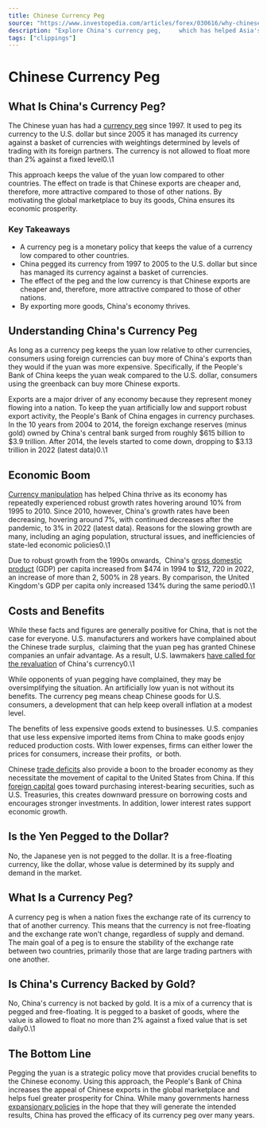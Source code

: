 ```yaml
---
title: Chinese Currency Peg
source: "https://www.investopedia.com/articles/forex/030616/why-chinese-yuan-pegged.asp"
description: "Explore China's currency peg,     which has helped Asia's largest economy enjoy robust growth and continued prosperity by making the nation's exports cheaper."
tags: ["clippings"]
---
```


# Chinese Currency Peg
## What Is China's Currency Peg?

The Chinese yuan has had a [currency peg](https://www.investopedia.com/terms/c/currency-peg.asp) since 1997. It used to peg its currency to the U.S. dollar but since 2005 it has managed its currency against a basket of currencies with weightings determined by levels of trading with its foreign partners. The currency is not allowed to float more than 2% against a fixed level0.\1

This approach keeps the value of the yuan low compared to other countries. The effect on trade is that Chinese exports are cheaper and,  therefore,  more attractive compared to those of other nations. By motivating the global marketplace to buy its goods,  China ensures its economic prosperity.

### Key Takeaways

- A currency peg is a monetary policy that keeps the value of a currency low compared to other countries.
- China pegged its currency from 1997 to 2005 to the U.S. dollar but since has managed its currency against a basket of currencies.
- The effect of the peg and the low currency is that Chinese exports are cheaper and,  therefore,  more attractive compared to those of other nations.
- By exporting more goods,  China's economy thrives.

## Understanding China's Currency Peg

As long as a currency peg keeps the yuan low relative to other currencies,  consumers using foreign currencies can buy more of China's exports than they would if the yuan was more expensive. Specifically,  if the People's Bank of China keeps the yuan weak compared to the U.S. dollar,  consumers using the greenback can buy more Chinese exports.

Exports are a major driver of any economy because they represent money flowing into a nation. To keep the yuan artificially low and support robust export activity,  the People's Bank of China engages in currency purchases. In the 10 years from 2004 to 2014,  the foreign exchange reserves (minus gold) owned by China's central bank surged from roughly $615 billion to $3.9 trillion. After 2014,  the levels started to come down,  dropping to $3.13 trillion in 2022 (latest data)0.\1

## Economic Boom

[Currency manipulation](https://www.investopedia.com/articles/forex/061115/yuan-vs-rmb-understanding-difference.asp) has helped China thrive as its economy has repeatedly experienced robust growth rates hovering around 10% from 1995 to 2010. Since 2010,  however,  China's growth rates have been decreasing,  hovering around 7%,  with continued decreases after the pandemic,  to 3% in 2022 (latest data). Reasons for the slowing growth are many,  including an aging population,  structural issues,  and inefficiencies of state-led economic policies0.\1

Due to robust growth from the 1990s onwards,     China's [gross domestic product](https://www.investopedia.com/terms/g/gdp.asp) (GDP) per capita increased from $474 in 1994 to $12,  720 in 2022,  an increase of more than 2,  500% in 28 years. By comparison,  the United Kingdom's GDP per capita only increased 134% during the same period0.\1

## Costs and Benefits

While these facts and figures are generally positive for China,  that is not the case for everyone. U.S. manufacturers and workers have complained about the Chinese trade surplus,     claiming that the yuan peg has granted Chinese companies an unfair advantage. As a result,  U.S. lawmakers [have called for the revaluation](https://www.investopedia.com/articles/forex/09/chinas-peg-to-the-dollar.asp) of China's currency0.\1

While opponents of yuan pegging have complained,  they may be oversimplifying the situation. An artificially low yuan is not without its benefits. The currency peg means cheap Chinese goods for U.S. consumers,  a development that can help keep overall inflation at a modest level.

The benefits of less expensive goods extend to businesses. U.S. companies that use less expensive imported items from China to make goods enjoy reduced production costs. With lower expenses,  firms can either lower the prices for consumers,  increase their profits,     or both.

Chinese [trade deficits](https://www.investopedia.com/terms/t/trade_deficit.asp) also provide a boon to the broader economy as they necessitate the movement of capital to the United States from China. If this [foreign capital](https://www.investopedia.com/terms/f/foreign-investment.asp) goes toward purchasing interest-bearing securities,  such as U.S. Treasuries,  this creates downward pressure on borrowing costs and encourages stronger investments. In addition,  lower interest rates support economic growth.

## Is the Yen Pegged to the Dollar?

No,  the Japanese yen is not pegged to the dollar. It is a free-floating currency,  like the dollar,  whose value is determined by its supply and demand in the market.

## What Is a Currency Peg?

A currency peg is when a nation fixes the exchange rate of its currency to that of another currency. This means that the currency is not free-floating and the exchange rate won't change,  regardless of supply and demand. The main goal of a peg is to ensure the stability of the exchange rate between two countries,  primarily those that are large trading partners with one another.

## Is China's Currency Backed by Gold?

No,  China's currency is not backed by gold. It is a mix of a currency that is pegged and free-floating. It is pegged to a basket of goods,  where the value is allowed to float no more than 2% against a fixed value that is set daily0.\1

## The Bottom Line

Pegging the yuan is a strategic policy move that provides crucial benefits to the Chinese economy. Using this approach,  the People's Bank of China increases the appeal of Chinese exports in the global marketplace and helps fuel greater prosperity for China. While many governments harness [expansionary policies](https://www.investopedia.com/terms/e/expansionary_policy.asp) in the hope that they will generate the intended results,  China has proved the efficacy of its currency peg over many years.
